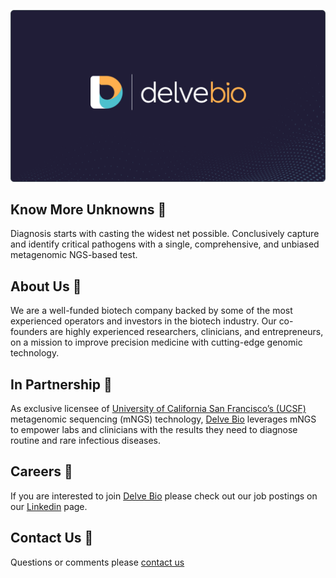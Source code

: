 <p align="center">
  <picture>
    <source media="(prefers-color-scheme: dark)" srcset="https://github.com/delvebio/.github/blob/main/profile/delvebiodark.png">
    <source media="(prefers-color-scheme: light)" srcset="https://github.com/delvebio/.github/blob/main/profile/delvebiolight.png">
    <img alt="Delve Bio Logo Background Image." src="https://github.com/delvebio/.github/blob/main/profile/delvebiologobackground.png" width="512px">
  </picture>
</p>

## Know More Unknowns 🧪
Diagnosis starts with casting the widest net possible. Conclusively capture and identify critical pathogens with a single, comprehensive, and unbiased metagenomic NGS-based test.

## About Us 🧬
We are a well-funded biotech company backed by some of the most experienced operators and investors in the biotech industry. Our co-founders are highly experienced researchers, clinicians, and entrepreneurs, on a mission to improve precision medicine with cutting-edge genomic technology.

## In Partnership 🤝
As exclusive licensee of [University of California San Francisco’s (UCSF)](https://ucsf.edu/)  metagenomic sequencing (mNGS) technology, [Delve Bio](https://www.delve.bio) leverages mNGS to empower labs and clinicians with the results they need to diagnose routine and rare infectious diseases.

## Careers 💼
If you are interested to join [Delve Bio](https://www.delve.bio) please check out our job postings on our [Linkedin](https://www.linkedin.com/company/delve-bio/jobs/) page.

## Contact Us 💬
Questions or comments please [contact us](mailto:software@delve.bio)